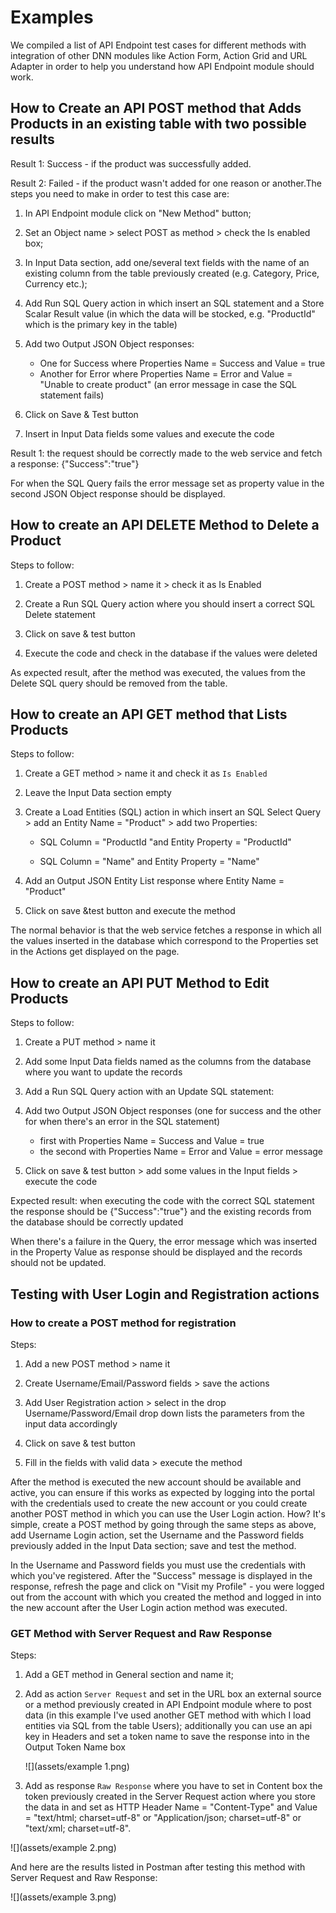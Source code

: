 # Examples

We compiled a list of API Endpoint test cases for different methods with integration of other DNN modules like Action Form, Action Grid and URL Adapter in order to help you understand how API Endpoint module should work.

## How to Create an API POST method that Adds Products in an existing table with two possible results

Result 1: Success - if the product was successfully added.

Result 2: Failed - if the product wasn't added for one reason or another.The steps you need to make in order to test this case are:

1. In API Endpoint module click on "New Method" button;

2. Set an Object name > select POST as method > check the Is enabled box;

3. In Input Data section, add one/several text fields with the name of an existing column from the table previously created (e.g. Category, Price, Currency etc.);

4. Add Run SQL Query action in which insert an SQL statement and a Store Scalar Result value (in which the data will be stocked, e.g. "ProductId" which is the primary key in the table)

5. Add two Output JSON Object responses:
   * One for Success where Properties Name = Success and Value = true
   * Another for Error where Properties Name = Error and Value = "Unable to create product" (an error message in case the SQL statement fails)

6. Click on Save & Test button

7. Insert in Input Data fields some values and execute the code

Result 1: the request should be correctly made to the web service and fetch a response: {"Success":"true"}

For when the SQL Query fails the error message set as property value in the second JSON Object response should be displayed.

## How to create an API DELETE Method to Delete a Product

Steps to follow:

1. Create a POST method > name it > check it as Is Enabled

2. Create a Run SQL Query action where you should insert a correct SQL Delete statement

3. Click on save & test button

4. Execute the code and check in the database if the values were deleted

As expected result, after the method was executed, the values from the Delete SQL query should be removed from the table.

## How to create an API GET method that Lists Products

Steps to follow:

1. Create a GET method > name it and check it as `Is Enabled`

2. Leave the Input Data section empty

3. Create a Load Entities (SQL) action in which insert an SQL Select Query > add an Entity Name = "Product" > add two Properties:
   * SQL Column = "ProductId "and Entity Property = "ProductId"

   * SQL Column = "Name" and Entity Property = "Name"

4. Add an Output JSON Entity List response where Entity Name = "Product"

5. Click on save &test button and execute the method

The normal behavior is that the web service fetches a response in which all the values inserted in the database which correspond to the Properties set in the Actions get displayed on the page.

## How to create an API PUT Method to Edit Products

Steps to follow:

1. Create a PUT method > name it

2. Add some Input Data fields named as the columns from the database where you want to update the records

3. Add a Run SQL Query action with an Update SQL statement:

4. Add two Output JSON Object responses (one for success and the other for when there's an error in the SQL statement)
   * first with Properties Name = Success and Value = true
   * the second with Properties Name = Error and Value = error message

5. Click on save & test button > add some values in the Input fields > execute the code

Expected result: when executing the code with the correct SQL statement the response should be {"Success":"true"} and the existing records from the database should be correctly updated

When there's a failure in the Query, the error message which was inserted in the Property Value as response should be displayed and the records should not be updated.

## Testing with User Login and Registration actions

### How to create a POST method for registration

Steps:

1. Add a new POST method > name it

2. Create Username/Email/Password fields > save the actions

3. Add User Registration action > select in the drop Username/Password/Email drop down lists the parameters from the input data accordingly

4. Click on save & test button

5. Fill in the fields with valid data > execute the method

After the method is executed the new account should be available and active, you can ensure if this works as expected by logging into the portal with the credentials used to create the new account or you could create another POST method in which you can use the User Login action. How? It's simple, create a POST method by going through the same steps as above, add Username Login action, set the Username and the Password fields previously added in the Input Data section; save and test the method.

In the Username and Password fields you must use the credentials with which you've registered. After the "Success" message is displayed in the response, refresh the page and click on "Visit my Profile" - you were logged out from the account with which you created the method and logged in into the new account after the User Login action method was executed.

### GET Method with Server Request and Raw Response

Steps:

1. Add a GET method in General section and name it;

2. Add as action `Server Request` and set in the URL box an external source or a method previously created in API Endpoint module where to post data (in this example I've used another GET method with which I load entities via SQL from the table Users); additionally you can use an api key in Headers and set a token name to save the response into in the Output Token Name box

    ![](assets/example 1.png)

3. Add as response `Raw Response` where you have to set in Content box the token previously created in the Server Request action where you store the data in and set as HTTP Header Name = "Content-Type" and Value = "text/html; charset=utf-8" or "Application/json; charset=utf-8" or "text/xml; charset=utf-8".

![](assets/example 2.png)

And here are the results listed in Postman after testing this method with Server Request and Raw Response:

![](assets/example 3.png)
